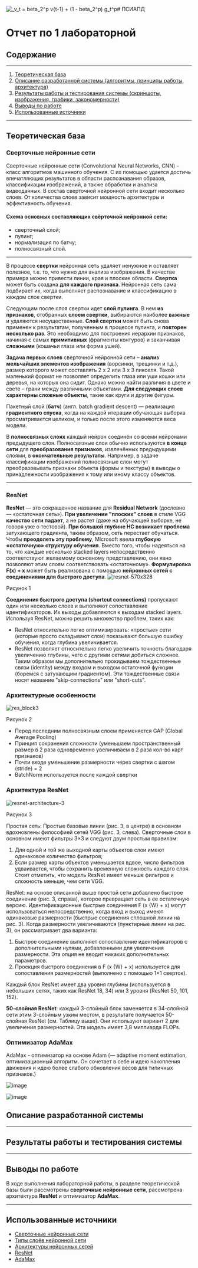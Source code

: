 ![_v_t = _beta_2^p v_{t-1} + (1 - _beta_2^p) _g_t_^p_](https://github.com/user-attachments/assets/1b5a4d13-b4d0-4707-84f8-698ec77379ab)# ПСИАПД
# Отчет по 1 лабораторной

## Содержание
---
1. [Теоретическая база](#теоретическая-база)
2. [Описание разработанной системы (алгоритмы, принципы работы, архитектура)](#[описание-разработанной-системы])
3. [Результаты работы и тестирования системы (скриншоты, изображения, графики, закономерности)](#[результаты-работы-и-тестирования-системы])
4. [Выводы по работе](#[выводы-по-работе])
5. [Использованные источники](#[использованные-источники])
---
## Теоретическая база
### Сверточные нейронные сети
Сверточные нейронные сети (Convolutional Neural Networks, CNN) – класс алгоритмов машинного обучения. С их помощью удается достичь впечатляющих результатов в области распознавания образов, классификации изображений, а также обработки и анализа видеоданных.
В состав сверточной нейронной сети входит несколько слоев. От количества слоев зависит мощность архитектуры и эффективность обучения. 
#### Схема основных составляющих свёрточной нейронной сети:
- сверточный слой;
- пулинг;
- нормализация по батчу;
- полносвязный слой.
---
В процессе **свертки** нейронная сеть удаляет ненужное и оставляет полезное, т.е. то, что нужно для анализа изображения. В качестве примера можно привести линии, края и плоские области. **Свертка** может быть создана **для каждого признака**. Нейронная сеть сама подбирает их, когда выполняет распознавание и классификацию в каждом слое свертки.

Следующим после слоя свертки идет **слой пулинга**. В нем **из признаков**, отобранных **слоем свертки**, выбираются наиболее **важные** и удаляются несущественные. **Слой свертки** может быть снова применен к результатам, полученным в процессе пулинга, и **повторен несколько раз**. Это необходимо для построения иерархии признаков, начиная с самых **примитивных** (фрагменты контуров) и заканчивая **сложными** (кошачьи глаза или форма ушей).

**Задача первых слоев** сверточной нейронной сети – **анализ мельчайших элементов изображения** (ворсинки, трещинки и т.д.), размер которого может составлять 2 x 2 или 3 x 3 пикселя. Такой маленький формат не позволяет определить глаза или уши кошки или деревья, на которых она сидит. Однако можно найти различия в цвете и свете – грани между различными объектами. **Для следующих слоев характерны сложные объекты**, такие как круги и другие фигуры.

Пакетный слой (**батч**) (англ. batch gradient descent) — реализация **градиентного спуска**, когда на каждой итерации обучающая выборка просматривается целиком, и только после этого изменяются веса модели.

В **полносвязных слоях** каждый нейрон соединён со всеми нейронами предыдущего слоя. Полносвязные слои обычно используются **в конце сети** для **преобразования признаков**, извлечённых предыдущими слоями, в **окончательные результаты**. Например, в задаче классификации изображений полносвязные слои могут преобразовывать признаки объекта (формы и текстуры) в выводы о принадлежности изображения к тому или иному классу объектов.

---
### ResNet
**ResNet** — это сокращенное название для **Residual Network** (дословно  — «остаточная сеть»).
**При увеличении "плоских" слоев** в стиле VGG **качество сети падает**, а не растет (даже на обучающей выборке, не говоря уже о тестовой). **При большой глубине НС возникает проблема** затухающего градиента, таким образом, сеть перестает обучаться. 
Чтобы **преодолеть эту проблему**, Microsoft ввела **глубокую «остаточную» структуру обучения**. Вместо того, чтобы надеяться на то, что каждые несколько stacked layers непосредственно соответствуют желаемому основному представлению, они явно позволяют этим слоям соответствовать «остаточному». **Формулировка F(x) + x** может быть реализована с помощью **нейронных сетей с соединениями для быстрого доступа**.
![resnet-570x328](https://github.com/user-attachments/assets/92eac38b-0343-4e37-8dbe-60d8bc9dc721)

Рисунок 1

**Соединения быстрого доступа (shortcut connections)** пропускают один или несколько слоев и выполняют сопоставление идентификаторов. Их выходы добавляются к выходам stacked layers. Используя ResNet, можно решить множество проблем, таких как:
- ResNet относительно легко оптимизировать: «простые» сети (которые просто складывают слои) показывают большую ошибку обучения, когда глубина увеличивается.
- ResNet позволяет относительно легко увеличить точность благодаря увеличению глубины, чего с другими сетями добиться сложнее.
Таким образом мы дополнительно прокидываем тождественные связи (identity) между входом и выходом остаточной функции (боремся с затухающим градиентом). Эти тождественные связи носят название "skip-connections" или "short-cuts".

### Архитектурные особенности  
![res_block3](https://github.com/user-attachments/assets/c56a826c-b140-4f1d-bfe5-1e5dfaa1f90d)

Рисунок 2

- Перед последним полносвязным слоем применяется GAP (Global Average Pooling)
- Принцип сохранения сложности (уменьшаем пространственный размер в 2 раза одновременно увеличиваем в 2 раза кол-во карт признаков)
- Почти везде уменьшение размерности через свертки с шагом (stride) = 2
- BatchNorm используется после каждой свертки

### Архитектура ResNet
![resnet-architecture-3](https://github.com/user-attachments/assets/5fb92df0-bd7f-4cde-bb6a-526040fa8256)

Рисунок 3

Простая сеть: Простые базовые линии (рис. 3, в центре) в основном вдохновлены философией сетей VGG (рис. 3, слева). Сверточные слои в основном имеют фильтры 3×3 и следуют двум простым правилам:

1. Для одной и той же выходной карты объектов слои имеют одинаковое количество фильтров;
2. Если размер карты объектов уменьшается вдвое, число фильтров удваивается, чтобы сохранить временную сложность каждого слоя.
Стоит отметить, что модель ResNet имеет меньше фильтров и сложность меньше, чем сети VGG.

ResNet: на основе описанной выше простой сети добавлено быстрое соединение (рис. 3, справа), которое превращает сеть в ее остаточную версию. Идентификационные быстрые соединения F (x {W} + x) могут использоваться непосредственно, когда вход и выход имеют одинаковые размерности (быстрые соединения сплошной линии на рис. 3). Когда размерности увеличиваются (пунктирные линии на рис. 3), он рассматривает два варианта:

1. Быстрое соединение выполняет сопоставление идентификаторов с дополнительными нулями, добавленными для увеличения размерности. Эта опция не вводит никаких дополнительных параметров.
2. Проекция быстрого соединения  в F (x {W} + x) используется для сопоставления размерностей (выполнено с помощью 1×1 сверток).

Каждый блок ResNet имеет два уровня глубины (используется в небольших сетях, таких как ResNet 18, 34) или 3 уровня (ResNet 50, 101, 152).

**50-слойная ResNet**: каждый 3-слойный блок заменяется в 34-слойной сети этим 3-слойным узким местом, в результате получается 50-слойная ResNet (см. Таблицу выше). Они используют вариант 2 для увеличения размерностей. Эта модель имеет 3,8 миллиарда FLOPs.


### Оптимизатор **AdaMax**

AdaMax - оптимизатор на основе Adam (— adaptive moment estimation, оптимизационный алгоритм. Он сочетает в себе и идею накопления движения и идею более слабого обновления весов для типичных признаков.)

![image](https://github.com/user-attachments/assets/120b3712-1560-4579-8d02-bb643e94ce03)


![image](https://github.com/user-attachments/assets/06cfb312-cebe-4811-8be7-cf54d15e5e3f)



## Описание разработанной системы
---
## Результаты работы и тестирования системы
---
## Выводы по работе
В ходе выполнения лабораторной работы, в разделе теоретической базы были рассмотрены **сверточные нейронные сети**, рассмотрена архитектура **ResNet** и оптимизатор **AdaMax**.

---
## Использованные источники
- [Сверточные нейронные сети](https://gb.ru/blog/svertochnye-nejronnye-seti)
- [Типы слоёв нейронной сети](https://aisec.cs.msu.ru/section_robust_ml/nn_architectures/)
- [Архитектуры нейронных сетей](https://aisec.cs.msu.ru/section_robust_ml/nn_architectures/)
- [ResNet](https://neurohive.io/ru/vidy-nejrosetej/resnet-34-50-101/)
- [AdaMax](https://habr.com/ru/articles/318970/)

